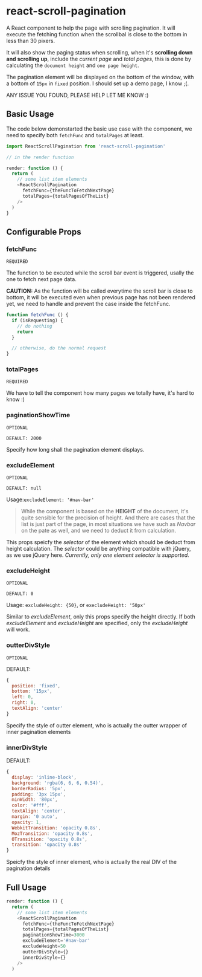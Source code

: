 # react-scroll-pagination
A React component to help the page with scrolling pagination. It will execute the fetching function when the scrollbal is close to the bottom in less than 30 pixers.

It will also show the paging status when scrolling, when it's **scrolling down and scrolling up**, include the *current page* and *total pages*, this is done by calculating the `document height` and `one page height`.

The pagination element will be displayed on the bottom of the window, with a bottom of `15px` in `fixed` position. I should set up a demo page, I know ;(.

ANY ISSUE YOU FOUND, PLEASE HELP LET ME KNOW :)

## Basic Usage
The code below demonstarted the basic use case with the component, we need to specify both `fetchFunc` and `totalPages` at least.

```js
import ReactScrollPagination from 'react-scroll-pagination'

// in the render function

render: function () {
  return (
    // some list item elements
    <ReactScrollPagination
      fetchFunc={theFuncToFetchNextPage}
      totalPages={totalPagesOfTheList}
    />
  )
}

```


## Configurable Props

### fetchFunc
`REQUIRED`

The function to be excuted while the scroll bar event is triggered, usally the one to fetch next page data.

**CAUTION:**
 As the function will be called everytime the scroll bar is close to bottom, it will be executed even when previous page has not been rendered yet, we need to handle and prevent the case inside the fetchFunc.

```js
function fetchFunc () {
  if (isRequesting) {
    // do nothing
    return
  }

  // otherwise, do the normal request
}
```

### totalPages
`REQUIRED`

We have to tell the component how many pages we totally have, it's hard to know :)

### paginationShowTime
`OPTIONAL`

`DEFAULT: 2000`

Specify how long shall the pagination element displays.

### excludeElement
`OPTIONAL`

`DEFAULT: null`

Usage:`excludeElement: '#nav-bar'`

> While the component is based on the **HEIGHT** of the document, it's quite sensible for the precision of height. And there are cases that the list is just part of the page, in most situations we have such as *Navbar* on the pate as well, and we need to deduct it from calculation.

This props speicfy the *selector* of the element which should be deduct from height calculation. The *selector* could be anything compatible with jQuery, as we use jQuery here. *Currently, only one element selector is supported.*

### excludeHeight
`OPTIONAL`

`DEFAULT: 0`

Usage: `excludeHeight: {50}`, or `execludeHeight: '50px'`

Similar to *excludeElement*, only this props specify the height directly. If both *excludeElement* and *excludeHeight* are specified, only the *excludeHeight* will work.

### outterDivStyle
`OPTIONAL`

DEFAULT:

```js
{
  position: 'fixed',
  bottom: '15px',
  left: 0,
  right: 0,
  textAlign: 'center'
}
```

Specify the style of outter element, who is actually the outter wrapper of inner pagination elements

### innerDivStyle
DEFAULT:

```js
{
  display: 'inline-block',
  background: 'rgba(6, 6, 6, 0.54)',
  borderRadius: '5px',
  padding: '3px 15px',
  minWidth: '80px',
  color: '#fff',
  textAlign: 'center',
  margin: '0 auto',
  opacity: 1,
  WebkitTransition: 'opacity 0.8s',
  MozTransition: 'opacity 0.8s',
  OTransition: 'opacity 0.8s',
  transition: 'opacity 0.8s'
}
```

Speicfy the style of inner element, who is actually the real DIV of the pagination details

## Full Usage

```js
render: function () {
  return (
    // some list item elements
    <ReactScrollPagination
      fetchFunc={theFuncToFetchNextPage}
      totalPages={totalPagesOfTheList}
      paginationShowTime=3000
      excludeElement='#nav-bar'
      excludeHeight=50
      outterDivStyle={}
      innerDivStyle={}
    />
  )
```
